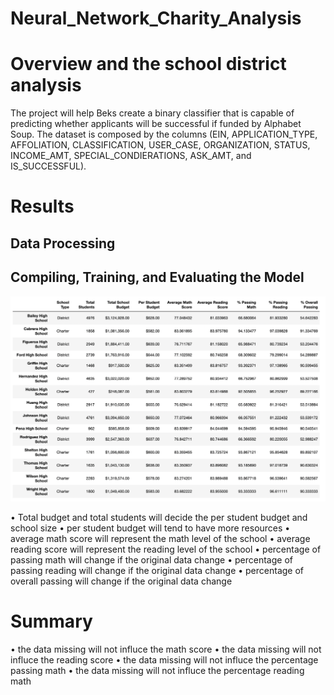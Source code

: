 # Neural_Network_Charity_Analysis
# Overview and the school district analysis

The project will help Beks create a binary classifier that is capable of predicting whether applicants will be successful if funded by Alphabet Soup. The dataset is composed by the columns (EIN, APPLICATION_TYPE, AFFOLIATION, CLASSIFICATION, USER_CASE, ORGANIZATION, STATUS, INCOME_AMT, SPECIAL_CONDIERATIONS, ASK_AMT, and IS_SUCCESSFUL).


# Results

## Data Processing


## Compiling, Training, and Evaluating the Model
![alt text](https://github.com/Herbert-0820/School_District_Analysis/blob/main/Screen%20Shot%202021-09-24%20at%209.00.40%20PM.png)



• Total budget and total students will decide the per student budget and school size
• per student budget will tend to have more resources
• average math score will represent the math level of the school
•	average reading score will represent the reading level of the school
•	percentage of passing math will change if the original data change
•	percentage of passing reading will change if the original data change
•	percentage of overall passing will change if the original data change


# Summary

• the data missing will not influce the math score
• the data missing will not influce the reading score
• the data missing will not influce the percentage passing math
• the data missing will not influce the percentage reading math

